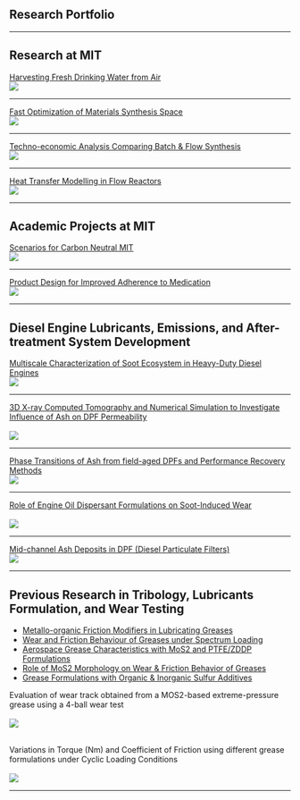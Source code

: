 ## Research Portfolio

---
## Research at MIT 

[Harvesting Fresh Drinking Water from Air](/AWC.md)
<br>
<img src="images/AWC1.JPG?raw=true"/>

---
[Fast Optimization of Materials Synthesis Space](/synthesis_space.md)
<br>
<img src="images/NiBTDD1a.JPG?raw=true"/>

---
[Techno-economic Analysis Comparing Batch & Flow Synthesis](/TEA.md)
<br>
<img src="images/TEA2.JPG?raw=true"/>

---
[Heat Transfer Modelling in Flow Reactors](/heat_transfer.md)
<br>
<img src="images/Parametric Sweep (2D - Temp) 5,15,60 min.gif?raw=true"/>

---

## Academic Projects at MIT

[Scenarios for Carbon Neutral MIT](/carbon_neutral.md)
<br>
<img src="images/ScenarioA.JPG?raw=true"/>

---
[Product Design for Improved Adherence to Medication](/prod_design.md)
<br>
<img src="images/PD1.JPG?raw=true"/>

---
## Diesel Engine Lubricants, Emissions, and After-treatment System Development

[Multiscale Characterization of Soot Ecosystem in Heavy-Duty Diesel Engines](/diesel_soot.md)
<br>
<img src="images/Diesel1.JPG?raw=true"/>

---
[3D X-ray Computed Tomography and Numerical Simulation to Investigate Influence of Ash on DPF Permeability](/midchannel_ash.md)
<br><br>
<img src="images/Diesel5a.JPG?raw=true"/>

---
[Phase Transitions of Ash from field-aged DPFs and Performance Recovery Methods](/performance_recovery.md)
<br>
<img src="images/Diesel3.JPG?raw=true"/>

---
[Role of Engine Oil Dispersant Formulations on Soot-Induced Wear](/soot_induced_wear.md)
<br><br>
<img src="images/Diesel4.JPG?raw=true"/>

---
[Mid-channel Ash Deposits in DPF (Diesel Particulate Filters)](/midchannel_ash.md)
<br>
<img src="images/Diesel2.JPG?raw=true"/>

---

## Previous Research in Tribology, Lubricants Formulation, and Wear Testing

- [Metallo-organic Friction Modifiers in Lubricating Greases](https://doi.org/10.1080/17515831.2018.1542790)
- [Wear and Friction Behaviour of Greases under Spectrum Loading](https://rc.library.uta.edu/uta-ir/handle/10106/25525)
- [Aerospace Grease Characteristics with MoS2 and PTFE/ZDDP Formulations](https://doi.org/10.3390/lubricants3040687)
- [Role of MoS2 Morphology on Wear & Friction Behavior of Greases](https://doi.org/10.1002/ls.1296)
- [Grease Formulations with Organic & Inorganic Sulfur Additives](https://doi.org/10.2474/trol.12.162)

Evaluation of wear track obtained from a MOS2-based extreme-pressure grease using a 4-ball wear test<br><br>
<img src="images/Wear1.JPG?raw=true"/> <br><br>

Variations in Torque (Nm) and Coefficient of Friction using different grease formulations under Cyclic Loading Conditions<br><br>
<img src="images/Wear2.JPG?raw=true"/>

---


